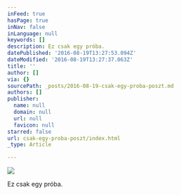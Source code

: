 ```yaml
---
inFeed: true
hasPage: true
inNav: false
inLanguage: null
keywords: []
description: Ez csak egy próba.
datePublished: '2016-08-19T13:27:53.094Z'
dateModified: '2016-08-19T13:27:37.063Z'
title: ''
author: []
via: {}
sourcePath: _posts/2016-08-19-csak-egy-proba-poszt.md
authors: []
publisher:
  name: null
  domain: null
  url: null
  favicon: null
starred: false
url: csak-egy-proba-poszt/index.html
_type: Article

---
```

![](https://the-grid-user-content.s3-us-west-2.amazonaws.com/52aeefae-81ac-4976-b242-441fa0e1fc03.jpg)

Ez csak egy próba.